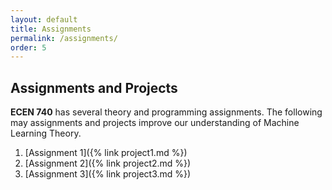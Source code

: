```yaml
---
layout: default
title: Assignments
permalink: /assignments/
order: 5
---
```


## Assignments and Projects

<strong>ECEN 740</strong> has several theory and programming assignments. The following may assignments and projects improve our understanding of Machine Learning Theory.

1. [Assignment 1]({% link project1.md %})
2. [Assignment 2]({% link project2.md %})
3. [Assignment 3]({% link project3.md %}) 



